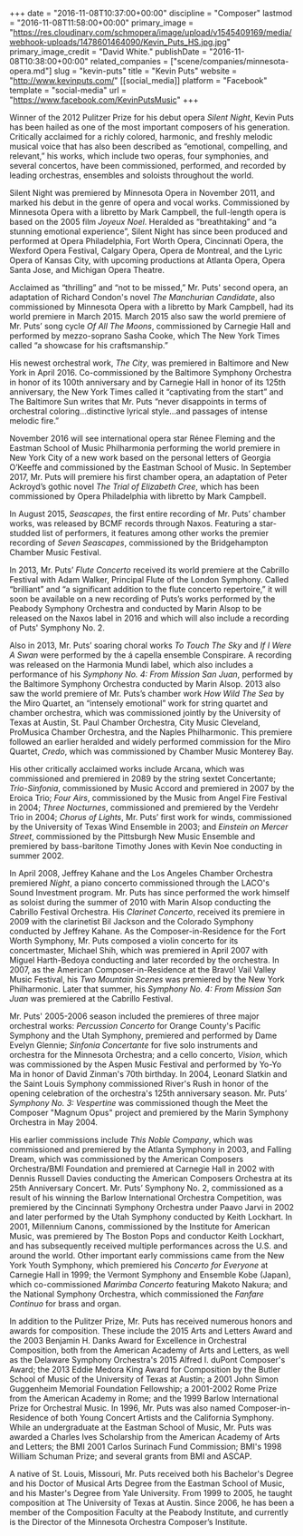 +++
date = "2016-11-08T10:37:00+00:00"
discipline = "Composer"
lastmod = "2016-11-08T11:58:00+00:00"
primary_image = "https://res.cloudinary.com/schmopera/image/upload/v1545409169/media/webhook-uploads/1478601464090/Kevin_Puts_HS.jpg.jpg"
primary_image_credit = "David White."
publishDate = "2016-11-08T10:38:00+00:00"
related_companies = ["scene/companies/minnesota-opera.md"]
slug = "kevin-puts"
title = "Kevin Puts"
website = "http://www.kevinputs.com/"
[[social_media]]
platform = "Facebook"
template = "social-media"
url = "https://www.facebook.com/KevinPutsMusic"
+++

Winner of the 2012 Pulitzer Prize for his debut opera *Silent Night*, Kevin Puts has been hailed as one of the most important composers of his generation. Critically acclaimed for a richly colored, harmonic, and freshly melodic musical voice that has also been described as “emotional, compelling, and relevant,” his works, which include two operas, four symphonies, and several concertos, have been commissioned, performed, and recorded by leading orchestras, ensembles and soloists throughout the world.

Silent Night was premiered by Minnesota Opera in November 2011, and marked his debut in the genre of opera and vocal works. Commissioned by Minnesota Opera with a libretto by Mark Campbell, the full-length opera is based on the 2005 film *Joyeux Noel*. Heralded as “breathtaking” and “a stunning emotional experience”, Silent Night has since been produced and performed at Opera Philadelphia, Fort Worth Opera, Cincinnati Opera, the Wexford Opera Festival, Calgary Opera, Opera de Montreal, and the Lyric Opera of Kansas City, with upcoming productions at Atlanta Opera, Opera Santa Jose, and Michigan Opera Theatre.

Acclaimed as “thrilling” and “not to be missed,” Mr. Puts' second opera, an adaptation of Richard Condon's novel *The Manchurian Candidate*, also commissioned by Minnesota Opera with a libretto by Mark Campbell, had its world premiere in March 2015. March 2015 also saw the world premiere of Mr. Puts’ song cycle *Of All The Moons*, commissioned by Carnegie Hall and performed by mezzo-soprano Sasha Cooke, which The New York Times called “a showcase for his craftsmanship.”

His newest orchestral work, *The City*, was premiered in Baltimore and New York in April 2016. Co-commissioned by the Baltimore Symphony Orchestra in honor of its 100th anniversary and by Carnegie Hall in honor of its 125th anniversary, the New York Times called it “captivating from the start” and The Baltimore Sun writes that Mr. Puts “never disappoints in terms of orchestral coloring…distinctive lyrical style…and passages of intense melodic fire.”

November 2016 will see international opera star Rénee Fleming and the Eastman School of Music Philharmonia performing the world premiere in New York City of a new work based on the personal letters of Georgia O’Keeffe and commissioned by the Eastman School of Music. In September 2017, Mr. Puts will premiere his first chamber opera, an adaptation of Peter Ackroyd’s gothic novel *The Trial of Elizabeth Cree*, which has been commissioned by Opera Philadelphia with libretto by Mark Campbell.

In August 2015, *Seascapes*, the first entire recording of Mr. Puts’ chamber works, was released by BCMF records through Naxos. Featuring a star-studded list of performers, it features among other works the premier recording of *Seven Seascapes*, commissioned by the Bridgehampton Chamber Music Festival.

In 2013, Mr. Puts’ *Flute Concerto* received its world premiere at the Cabrillo Festival with Adam Walker, Principal Flute of the London Symphony. Called “brilliant” and “a significant addition to the flute concerto repertoire,” it will soon be available on a new recording of Puts’s works performed by the Peabody Symphony Orchestra and conducted by Marin Alsop to be released on the Naxos label in 2016 and which will also include a recording of Puts' Symphony No. 2.

Also in 2013, Mr. Puts’ soaring choral works *To Touch The Sky* and *If I Were A Swan* were performed by the á capella ensemble Conspirare. A recording was released on the Harmonia Mundi label, which also includes a performance of his *Symphony No. 4: From Mission San Juan*, performed by the Baltimore Symphony Orchestra conducted by Marin Alsop. 2013 also saw the world premiere of Mr. Puts’s chamber work *How Wild The Sea* by the Miro Quartet, an “intensely emotional” work for string quartet and chamber orchestra, which was commissioned jointly by the University of Texas at Austin, St. Paul Chamber Orchestra, City Music Cleveland, ProMusica Chamber Orchestra, and the Naples Philharmonic. This premiere followed an earlier heralded and widely performed commission for the Miro Quartet, *Credo*, which was commissioned by Chamber Music Monterey Bay.

His other critically acclaimed works include Arcana, which was commissioned and premiered in 2089 by the string sextet Concertante; *Trio-Sinfonia*, commissioned by Music Accord and premiered in 2007 by the Eroica Trio; *Four Airs*, commissioned by the Music from Angel Fire Festival in 2004; *Three Nocturnes*, commissioned and premiered by the Verdehr Trio in 2004; *Chorus of Lights*, Mr. Puts’ first work for winds, commissioned by the University of Texas Wind Ensemble in 2003; and *Einstein on Mercer Street*, commissioned by the Pittsburgh New Music Ensemble and premiered by bass-baritone Timothy Jones with Kevin Noe conducting in summer 2002.

In April 2008, Jeffrey Kahane and the Los Angeles Chamber Orchestra premiered *Night*, a piano concerto commissioned through the LACO's Sound Investment program. Mr. Puts has since performed the work himself as soloist during the summer of 2010 with Marin Alsop conducting the Cabrillo Festival Orchestra. His *Clarinet Concerto*, received its premiere in 2009 with the clarinetist Bil Jackson and the Colorado Symphony conducted by Jeffrey Kahane. As the Composer-in-Residence for the Fort Worth Symphony, Mr. Puts composed a violin concerto for its concertmaster, Michael Shih, which was premiered in April 2007 with Miguel Harth-Bedoya conducting and later recorded by the orchestra. In 2007, as the American Composer-in-Residence at the Bravo! Vail Valley Music Festival, his *Two Mountain Scenes* was premiered by the New York Philharmonic. Later that summer, his *Symphony No. 4: From Mission San Juan* was premiered at the Cabrillo Festival.  

Mr. Puts' 2005-2006 season included the premieres of three major orchestral works: *Percussion Concerto* for Orange County's Pacific Symphony and the Utah Symphony, premiered and performed by Dame Evelyn Glennie; *Sinfonia Concertante* for five solo instruments and orchestra for the Minnesota Orchestra; and a cello concerto, *Vision*, which was commissioned by the Aspen Music Festival and performed by Yo-Yo Ma in honor of David Zinman's 70th birthday. In 2004, Leonard Slatkin and the Saint Louis Symphony commissioned River's Rush in honor of the opening celebration of the orchestra's 125th anniversary season. Mr. Puts’ *Symphony No. 3: Vespertine* was commissioned though the Meet the Composer "Magnum Opus" project and premiered by the Marin Symphony Orchestra in May 2004.

His earlier commissions include *This Noble Company*, which was commissioned and premiered by the Atlanta Symphony in 2003, and Falling Dream, which was commissioned by the American Composers Orchestra/BMI Foundation and premiered at Carnegie Hall in 2002 with Dennis Russell Davies conducting the American Composers Orchestra at its 25th Anniversary Concert. Mr. Puts’ Symphony No. 2, commissioned as a result of his winning the Barlow International Orchestra Competition, was premiered by the Cincinnati Symphony Orchestra under Paavo Jarvi in 2002 and later performed by the Utah Symphony conducted by Keith Lockhart. In 2001, Millennium Canons, commissioned by the Institute for American Music, was premiered by The Boston Pops and conductor Keith Lockhart, and has subsequently received multiple performances across the U.S. and around the world. Other important early commissions came from the New York Youth Symphony, which premiered his *Concerto for Everyone* at Carnegie Hall in 1999; the Vermont Symphony and Ensemble Kobe (Japan), which co-commissioned *Marimba Concerto* featuring Makoto Nakura; and the National Symphony Orchestra, which commissioned the *Fanfare Continuo* for brass and organ.

In addition to the Pulitzer Prize, Mr. Puts has received numerous honors and awards for composition. These include the 2015 Arts and Letters Award and the 2003 Benjamin H. Danks Award for Excellence in Orchestral Composition, both from the American Academy of Arts and Letters, as well as the Delaware Symphony Orchestra's 2015 Alfred I. duPont Composer's Award; the 2013 Eddie Medora King Award for Composition by the Butler School of Music of the University of Texas at Austin; a 2001 John Simon Guggenheim Memorial Foundation Fellowship; a 2001-2002 Rome Prize from the American Academy in Rome; and the 1999 Barlow International Prize for Orchestral Music. In 1996, Mr. Puts was also named Composer-in-Residence of both Young Concert Artists and the California Symphony. While an undergraduate at the Eastman School of Music, Mr. Puts was awarded a Charles Ives Scholarship from the American Academy of Arts and Letters; the BMI 2001 Carlos Surinach Fund Commission; BMI's 1998 William Schuman Prize; and several grants from BMI and ASCAP.

A native of St. Louis, Missouri, Mr. Puts received both his Bachelor's Degree and his Doctor of Musical Arts Degree from the Eastman School of Music, and his Master's Degree from Yale University. From 1999 to 2005, he taught composition at The University of Texas at Austin. Since 2006, he has been a member of the Composition Faculty at the Peabody Institute, and currently is the Director of the Minnesota Orchestra Composer’s Institute.
